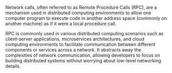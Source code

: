   
Network calls, often referred to as Remote Procedure Calls (RPC), are a mechanism used in distributed computing environments to allow one computer program to execute code in another address space (commonly on another machine) as if it were a local procedure call.

RPC is commonly used in various distributed computing scenarios such as client-server applications, microservices architectures, and cloud computing environments to facilitate communication between different components or services across a network. It abstracts away the complexities of network communication, allowing developers to focus on building distributed systems without worrying about low-level networking details.